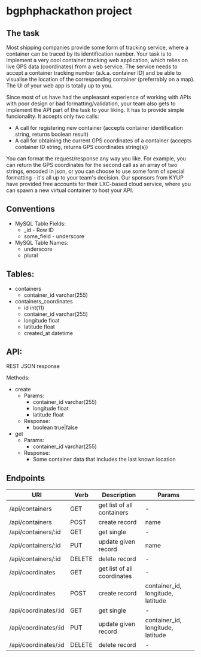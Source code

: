 # bgphphackathon project

## The task

Most shipping companies provide some form of tracking service, where a container can be traced by its identification number. Your task is to implement a very cool container tracking web application, which relies on live GPS data (coordinates) from a web service. The service needs to accept a container tracking number (a.k.a. container ID) and be able to visualise the location of the corresponding container (preferrably on a map). The UI of your web app is totally up to you.

Since most of us have had the unpleasant experience of working with APIs with poor design or bad formatting/validation, your team also gets to implement the API part of the task to your liking. It has to provide simple funcionality. It accepts only two calls:

* A call for registering new container (accepts container identification string, returns boolean result)
* A call for obtaining the current GPS coordinates of a container (accepts container ID string, returns GPS coordinates string(s))

You can format the request/response any way you like. For example, you can return the GPS coordinates for the second call as an array of two strings, encoded in json, or you can choose to use some form of special formatting - it's all up to your team's decision. Our sponsors from KYUP have provided free accounts for their LXC-based cloud service, where you can spawn a new virtual container to host your API.


## Conventions

* MySQL Table Fields:
    * <tablename>_id - Row ID
    * some_field     - underscore
* MySQL Table Names:
    * underscore
    * plural

## Tables:

* containers
    * container_id varchar(255)
* containers_coordinates
    * id int(11)
    * container_id varchar(255)
    * longitude float
    * latitude float
    * created_at datetime

## API:

REST
JSON response

Methods:

* create
    * Params:
        * container_id varchar(255)
        * longitude float
        * latitude float
    * Response:
        * boolean true|false
* get
    * Params:
        * container_id varchar(255)
    * Response:
        * Some container data that includes the last known location

## Endpoints

| URI                   | Verb   | Description                  | Params                            |
| --------------------- | ------ | ---------------------------- | --------------------------------- |
| /api/containers       | GET    | get list of all containers   | -                                 |
| /api/containers       | POST   | create record                | name                              |
| /api/containers/:id   | GET    | get single                   | -                                 |
| /api/containers/:id   | PUT    | update given record          | name                              |
| /api/containers/:id   | DELETE | delete record                | -                                 |
| /api/coordinates      | GET    | get list of all coordinates  | -                                 |
| /api/coordinates      | POST   | create record                | container_id, longitude, latitude |
| /api/coordinates/:id  | GET    | get single                   | -                                 |
| /api/coordinates/:id  | PUT    | update given record          | container_id, longitude, latitude |
| /api/coordinates/:id  | DELETE | delete record                | -                                 |
